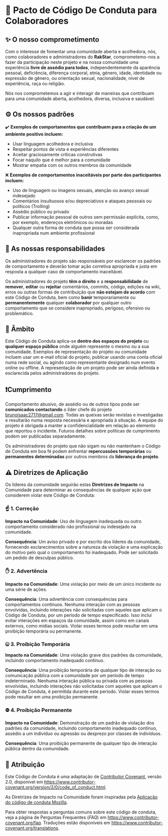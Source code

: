 # :handshake: Pacto de Código De Conduta para Colaboradores

##  :sparkles: O nosso comprometimento

Com o interesse de fomentar uma comunidade aberta e acolhedora, nós, 
como colaboradores e administradores do **RakStar**, comprometemo-nos 
a fazer da participação neste projeto e na nossa comunidade uma experiência 
**livre de assédio para todos**, independentemente da aparência pessoal, deficiência,
diferença corporal, etnia, género, idade, identidade ou expressão de gênero, ou
orientação sexual, nacionalidade, nível de experiência, raça ou 
religião.

Nós nos comprometemos a agir e interagir de maneiras que contribuam para uma 
comunidade aberta, acolhedora, diversa, inclusiva e saudável.

## :gear: Os nossos padrões

✔️ **Exemplos de comportamentos que contribuem para a criação de um ambiente
positivo incluem:**

* Usar linguagem acolhedora e inclusiva
* Respeitar pontos de vista e experiências diferentes
* Aceitar graciosamente críticas construtivas
* Focar naquilo que é melhor para a comunidade
* Mostrar empatia com os outros membros da comunidade
  
:x: **Exemplos de comportamentos inaceitáveis por parte dos participantes 
incluem:**

* Uso de linguagem ou imagens sexuais, atenção ou avanço sexual indesejado
* Comentários insultuosos e/ou depreciativos e ataques pessoais ou políticos
   (Trolling)
* Assédio público ou privado
* Publicar informação pessoal de outros sem permissão explícita, como, por
  exemplo, endereços eletrônicos ou moradas
* Qualquer outra forma de conduta que possa ser considerada inapropriada
   num ambiente profissional

## 🤲 As nossas responsabilidades

Os administradores do projeto são responsáveis por esclarecer os padrões de 
comportamento e deverão tomar ação corretiva apropriada e justa em resposta
a qualquer caso de comportamento inaceitável.

Os administradores do projeto **têm o direito** e a **responsabilidade** de **remover**, 
**editar** ou **rejeitar** comentários, commits, código, edições na wiki, erros ou 
outras formas de contribuição que **não estejam de acordo** com este Código de
Conduta, bem como **banir** temporariamente ou **permanentemente** qualquer **colaborador**
por qualquer outro comportamento que se considere inapropriado, perigoso, 
ofensivo ou problemático.

## 📑 Âmbito

Este Código de Conduta aplica-se **dentro dos espaços do projeto** ou **qualquer
espaço público** onde alguém represente o mesmo ou a sua comunidade. Exemplos
de representação do projeto ou comunidade incluem usar um e-mail oficial do 
projeto, publicar usando uma conta oficial numa rede social, ou agindo como 
representante designado num evento online ou offline. A representação de um 
projeto pode ser ainda definida e esclarecida pelos administradores do projeto.

## ❗Cumprimento

Comportamento abusivo, de assédio ou de outros tipos pode ser **comunicados contactando**
o líder chefe do projeto brunoisaac2717@gmail.com. Todas as queixas serão revistas e 
investigadas e resultarão numa resposta necessária e apropriada à situação. A equipe 
do projeto é obrigada a manter a confidencialidade em relação ao elemento que reportou 
o incidente. Futuros detalhes sobre políticas de cumprimento podem ser publicadas 
separadamente.

Os administradores do projeto que não sigam ou não mantenham o Código de Conduta em boa
fé podem enfrentar **repercussões temporárias** ou **permanentes determinadas** por outros membros 
da **liderança do projeto**.

## ⚠️ Diretrizes de Aplicação

Os líderes da comunidade seguirão estas **Diretrizes de Impacto** na Comunidade para determinar
as consequências de qualquer ação que considerem violar este Código de Conduta:

### ☝️ 1. Correção  

**Impacto na Comunidade**: Uso de linguagem inadequada ou outro comportamento considerado
não profissional ou indesejado na comunidade.

**Consequência**: Um aviso privado e por escrito dos líderes da comunidade, fornecendo 
esclarecimentos sobre a natureza da violação e uma explicação do motivo pelo qual o 
comportamento foi inadequado. Pode ser solicitado um pedido de desculpas público.

### ✋ 2. Advertência

**Impacto na Comunidade**: Uma violação por meio de um único incidente ou uma série de ações.

**Consequência**: Uma advertência com consequências para comportamentos contínuos. Nenhuma 
interação com as pessoas envolvidas, incluindo interações não solicitadas com aqueles que
aplicam o Código de Conduta, por um período de tempo especificado. Isso inclui evitar 
interações em espaços da comunidade, assim como em canais externos, como mídias sociais. 
Violar esses termos pode resultar em uma proibição temporária ou permanente.

### 🤐 3. Proibição Temporária

**Impacto na Comunidade**: Uma violação grave dos padrões da comunidade, incluindo 
comportamento inadequado contínuo.

**Consequência**: Uma proibição temporária de qualquer tipo de interação ou comunicação 
pública com a comunidade por um período de tempo indeterminado. Nenhuma interação pública
ou privada com as pessoas envolvidas, incluindo interações não solicitadas com aqueles 
que aplicam o Código de Conduta, é permitida durante este período. Violar esses termos 
pode resultar em uma proibição permanente.

### ⛔ 4. Proibição Permanente

**Impacto na Comunidade**: Demonstração de um padrão de violação dos padrões da comunidade,
incluindo comportamento inadequado contínuo, assédio a um indivíduo ou agressão ou desprezo
por classes de indivíduos.

**Consequência**: Uma proibição permanente de qualquer tipo de interação pública dentro
da comunidade.

## 🔗 Atribuição

Este Código de Conduta é uma adaptação de [Contributor Covenant][homepage],
versão 2.0, disponível em
https://www.contributor-covenant.org/version/2/0/code_of_conduct.html.

As Diretrizes de Impacto na Comunidade foram inspiradas pela [Aplicação do código de conduta Mozilla](https://github.com/mozilla/diversity).

[homepage]: https://www.contributor-covenant.org

Para obter respostas a perguntas comuns sobre este código de conduta, veja a página de Perguntas Frequentes (*FAQ*) em
https://www.contributor-covenant.org/faq. Traduções estão disponíveis em
https://www.contributor-covenant.org/translations.
